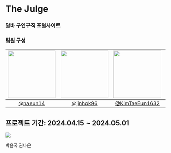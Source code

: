 # The Julge

### 알바 구인구직 포털사이트

### 팀원 구성

| <img src="https://avatars.githubusercontent.com/u/84865501?v=4,naeun14,naeun_,https://github.com/naeun14" width="150" height="150"/> | <img src="https://avatars.githubusercontent.com/u/59686080?v=4,jinhok96,,https://github.com/jinhok96" width="150" height="150"/> | <img src="https://avatars.githubusercontent.com/u/155213331?v=4,KimTaeEun1632,,https://github.com/KimTaeEun1632" width="150" height="150"/> | <img src="https://avatars.githubusercontent.com/u/96658105?v=4,kong33,,https://github.com/kong33" width="150" height="150"/> | <img src="https://avatars.githubusercontent.com/u/110177217?v=4,min3eo,,https://github.com/min3eo" width="150" height="150"/> |
| :----------------------------------------------------------------------------------------------------------------------------------: | :------------------------------------------------------------------------------------------------------------------------------: | :-----------------------------------------------------------------------------------------------------------------------------------------: | :--------------------------------------------------------------------------------------------------------------------------: | :---------------------------------------------------------------------------------------------------------------------------: |
|                                                [@naeun14](https://github.com/naeun14)                                                |                                             [@jinhok96](https://github.com/jinhok96)                                             |                                             [@KimTaeEun1632](https://github.com/KimTaeEun1632)                                              |                                             [@kong33](https://github.com/kong33)                                             |                                             [@min3eo](https://github.com/min3eo)                                              |

## 프로젝트 기간: 2024.04.15 ~ 2024.05.01

<img src="https://img.shields.io/badge/Next-black?style=for-the-badge&amp;logo=next.js&amp;logoColor=white"/>

박윤국
권나은

